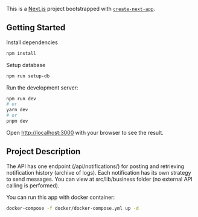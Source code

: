 This is a [Next.js](https://nextjs.org/) project bootstrapped with [`create-next-app`](https://github.com/vercel/next.js/tree/canary/packages/create-next-app).

## Getting Started

Install dependencies

```bash
npm install
```

Setup database

```bash
npm run setup-db
```

Run the development server:

```bash
npm run dev
# or
yarn dev
# or
pnpm dev
```

Open [http://localhost:3000](http://localhost:3000) with your browser to see the result.

## Project Description

The API has one endpoint (/api/notifications/) for posting and retrieving notification history (archive of logs).
Each notification has its own strategy to send messages. You can view at src/lib/business folder (no external API calling is performed).

You can run this app with docker container:

```bash
docker-compose -f docker/docker-compose.yml up -d
```
